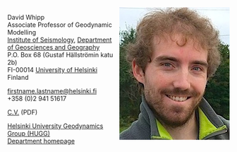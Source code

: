 <img align="right" src="images/dw_face.jpg" alt="Dave Whipp"/>

David Whipp<br/>
Associate Professor of Geodynamic Modelling<br/>
[Institute of Seismology](http://www.helsinki.fi/geo/seismo/english/index.html), [Department of Geosciences and Geography](http://www.helsinki.fi/geo/english/index.html)<br/>
P.O. Box 68 (Gustaf Hällströmin katu 2b)<br/>
FI-00014 [University of Helsinki](http://www.helsinki.fi/university/)<br/>
Finland

firstname.lastname@helsinki.fi<br/>
+358 (0)2 941 51617

[C.V.](pdf/whipp_CV.pdf) (PDF)

[Helsinki University Geodynamics Group (HUGG)](https://wiki.helsinki.fi/x/3xjABg)<br/>
[Department homepage](http://www.helsinki.fi/geo/staff/whipp/)

